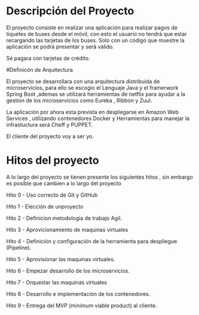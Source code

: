 # Descripción del Proyecto

El proyecto consiste en realizar una aplicación para realizar pagos de tiquetes de buses desde el móvil, con esto el usuario no tendrá que estar recargando las tarjetas de los buses. Solo con un código que muestre la aplicación se podrá presentar y será valido. 

Sé pagara con tarjetas de crédito.

#Definicón de Arquitectura

El proyecto se desarrollara con una arquitectura distribuida de microservicios, para ello se escogio el Lenguaje Java y el framerwork Spring Boot ,ademas se utilizará herramientas de netflix para ayudar a la gestion de los microservicios como Eureka , Ribbon y Zuul.

La aplicación por ahora esta prevista en desplegarse en Amazon Web Services , utilizando contenedores Docker y Herramientas para manejar la infrastuctura será
Cheff y PUPPET.

El cliente del proyecto voy a ser yo. 

# Hitos del proyecto 

A lo largo del proyecto se tienen presente los siguientes hitos , sin embargo es posible que cambien a lo largo del proyecto


Hito 0 - Uso correcto de Git y GitHub 

Hito 1 - Elección de unproyecto 

Hito 2 - Definicion metodologia de trabajo Agil.

Hito 3 - Aprovicionamiento de maquinas virtuales

Hito 4 - Definición y configuración de la herramienta para despliegue (Pipeline).

Hito 5 - Aprovisionar las maquinas virtuales.

Hito 6 - Empezar desarrollo de los microservicios.

Hito 7 - Orquestar las maquinas virtuales

Hito 8 - Desarrollo e implementación de los contenedores.

Hito 9 - Entrega del MVP (minimum viable product) al cliente.